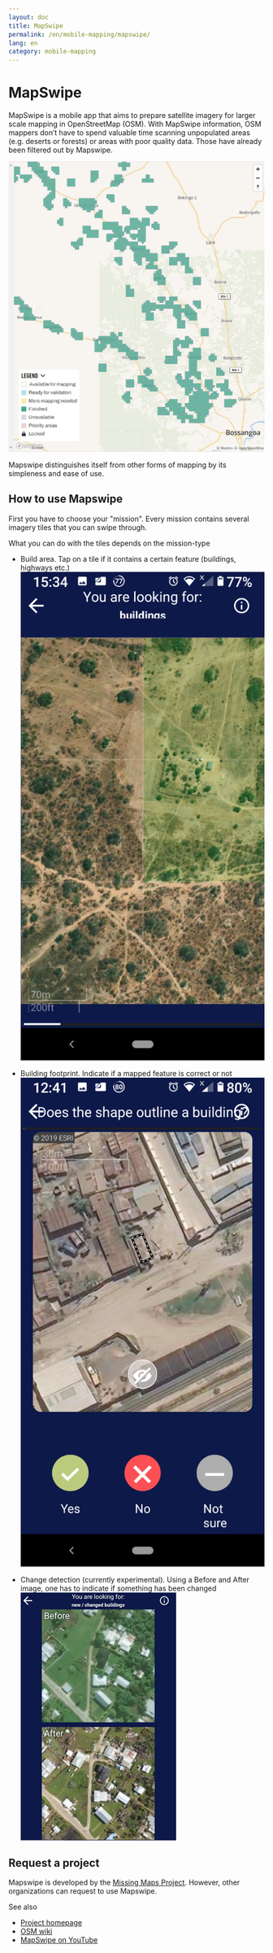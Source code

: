 ```yaml
---
layout: doc
title: MapSwipe
permalink: /en/mobile-mapping/mapswipe/
lang: en
category: mobile-mapping
---
```


MapSwipe
==============

MapSwipe is a mobile app that aims to prepare satellite imagery for larger scale mapping in OpenStreetMap (OSM). With MapSwipe information, OSM mappers don’t have to spend valuable time scanning unpopulated areas (e.g. deserts or forests) or areas with poor quality data. Those have already been filtered out by Mapswipe.

![TM][]

Mapswipe distinguishes itself from other forms of mapping by its simpleness and ease of use.

## How to use Mapswipe

First you have to choose your "mission". Every mission contains several imagery tiles that you can swipe through.

What you can do with the tiles depends on the mission-type

- Build area. Tap on a tile if it contains a certain feature (buildings, highways etc.)
 ![contains][]

- Building footprint. Indicate if a mapped feature is correct or not
 ![shape][]

- Change detection (currently experimental). Using a Before and After image, one has to indicate if something has been changed
 ![changed][]

## Request a project

Mapswipe is developed by the [Missing Maps Project](https://www.missingmaps.org/). However, other organizations can request to use Mapswipe.

See also

- [Project homepage](https://mapswipe.org/en/about.html)
- [OSM wiki](https://wiki.openstreetmap.org/wiki/MapSwipe)
- [MapSwipe on YouTube](https://youtu.be/mwRdtnfFcUw)


[TM]:       /images/mobile-mapping/mapswipe_tm.png
[contains]: /images/mobile-mapping/mapswipe_contains.png
[shape]:    /images/mobile-mapping/mapswipe_shape.png
[changed]:  /images/mobile-mapping/mapswipe_changed.png

